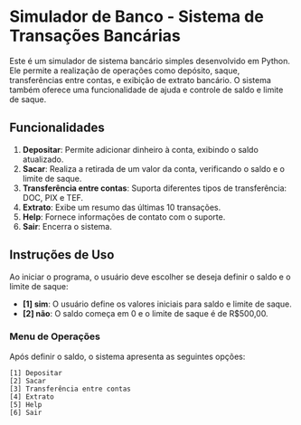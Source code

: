 # Simulador de Banco - Sistema de Transações Bancárias

Este é um simulador de sistema bancário simples desenvolvido em Python. Ele permite a realização de operações como depósito, saque, transferências entre contas, e exibição de extrato bancário. O sistema também oferece uma funcionalidade de ajuda e controle de saldo e limite de saque.

## Funcionalidades

1. **Depositar**: Permite adicionar dinheiro à conta, exibindo o saldo atualizado.
2. **Sacar**: Realiza a retirada de um valor da conta, verificando o saldo e o limite de saque.
3. **Transferência entre contas**: Suporta diferentes tipos de transferência: DOC, PIX e TEF.
4. **Extrato**: Exibe um resumo das últimas 10 transações.
5. **Help**: Fornece informações de contato com o suporte.
6. **Sair**: Encerra o sistema.

## Instruções de Uso

Ao iniciar o programa, o usuário deve escolher se deseja definir o saldo e o limite de saque:

- **[1] sim**: O usuário define os valores iniciais para saldo e limite de saque.
- **[2] não**: O saldo começa em 0 e o limite de saque é de R$500,00.

### Menu de Operações

Após definir o saldo, o sistema apresenta as seguintes opções:

```text
[1] Depositar
[2] Sacar
[3] Transferência entre contas
[4] Extrato
[5] Help
[6] Sair
